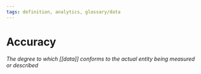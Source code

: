 ```yaml
---
tags: definition, analytics, glossary/data
---
```

# Accuracy
*The degree to which [[data]] conforms to the actual entity being measured or described*
